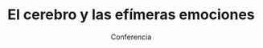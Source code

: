 ---
layout: post
title: "El cerebro y las efímeras emociones"
subtitle: "Conferencia"
background: "/img/posts/bg-moratalla.jpg"
eventdate: 2019-03-01 20:00:00 +0100
placeName: "Salón Social Benizar"
placeMapsUrl: https://www.google.es/maps/place/Benizar,+30442,+Murcia/@38.2726116,-1.9881789,16z/data=!3m1!4b1!4m8!1m2!2m1!1sSalo%CC%81n+Social+Benizar!3m4!1s0xd65b78f29706643:0xc07cece31d5a9bbe!8m2!3d38.2725557!4d-1.9838166
category: "local"
tags: "moratalla"
speakers:
    - name: "Salvador Martínez Pérez"
---